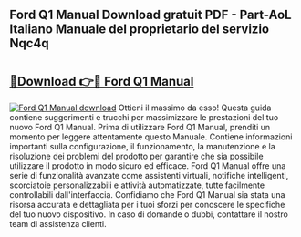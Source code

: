 ## Ford Q1 Manual Download gratuit PDF - Part-AoL Italiano Manuale del proprietario del servizio Nqc4q

# <h2><a href="http://dfg5kry.blite.top/?on=Ford+Q1+Manual">🔗Download 👉🔴 Ford Q1 Manual</a></h2>

[![Ford Q1 Manual download](https://i.imgur.com/lujVjoI.png)](http://dfg5kry.blite.top/?on=Ford+Q1+Manual)
Ottieni il massimo da esso! Questa guida contiene suggerimenti e trucchi per massimizzare le prestazioni del tuo nuovo Ford Q1 Manual. Prima di utilizzare Ford Q1 Manual, prenditi un momento per leggere attentamente questo Manuale. Contiene informazioni importanti sulla configurazione, il funzionamento, la manutenzione e la risoluzione dei problemi del prodotto per garantire che sia possibile utilizzare il prodotto in modo sicuro ed efficace. Ford Q1 Manual offre una serie di funzionalità avanzate come assistenti virtuali, notifiche intelligenti, scorciatoie personalizzabili e attività automatizzate, tutte facilmente controllabili dall'interfaccia. Confidiamo che Ford Q1 Manual sia stata una risorsa accurata e dettagliata per i tuoi sforzi per conoscere le specifiche del tuo nuovo dispositivo. In caso di domande o dubbi, contattare il nostro team di assistenza clienti.
